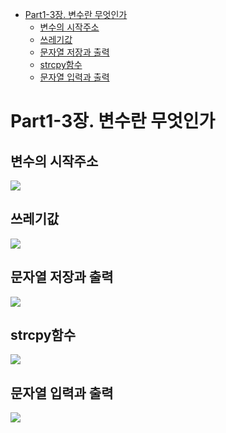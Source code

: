 - [Part1-3장. 변수란 무엇인가](#part1-3장-변수란-무엇인가)
  - [변수의 시작주소](#변수의-시작주소)
  - [쓰레기값](#쓰레기값)
  - [문자열 저장과 출력](#문자열-저장과-출력)
  - [strcpy함수](#strcpy함수)
  - [문자열 입력과 출력](#문자열-입력과-출력)

# Part1-3장. 변수란 무엇인가

## 변수의 시작주소

![](imgs/img2.png)

## 쓰레기값

![](imgs/img3.png)

## 문자열 저장과 출력

![](imgs/img4.png)

## strcpy함수

![](imgs/img5.png)

## 문자열 입력과 출력

![](imgs/img6.png)
